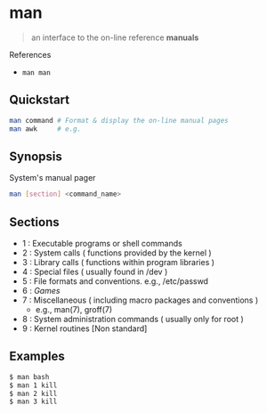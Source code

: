 # man

> an interface to the on-line reference **manuals**

References

* `man man`

## Quickstart

```bash
man command # Format & display the on-line manual pages
man awk     # e.g.
```

## Synopsis

System's manual pager

```bash
man [section] <command_name>
```

## Sections

* 1 : Executable programs or shell commands
* 2 : System calls \( functions provided by the kernel \)
* 3 : Library calls \( functions within program libraries \)
* 4 : Special files \( usually found in /dev \)
* 5 : File formats and conventions. e.g., /etc/passwd
* 6 : _Games_
* 7 : Miscellaneous \( including macro packages and conventions \)
  * e.g., man\(7\), groff\(7\)
* 8 : System administration commands \( usually only for root \)
* 9 : Kernel routines \[Non standard\]

## Examples

```bash
$ man bash
$ man 1 kill
$ man 2 kill
$ man 3 kill
```

